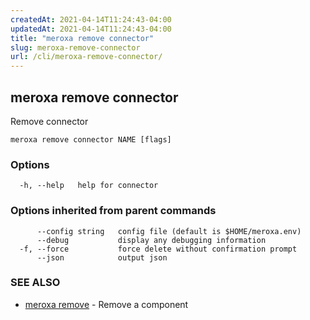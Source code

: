 ```yaml
---
createdAt: 2021-04-14T11:24:43-04:00
updatedAt: 2021-04-14T11:24:43-04:00
title: "meroxa remove connector"
slug: meroxa-remove-connector
url: /cli/meroxa-remove-connector/
---
```

## meroxa remove connector

Remove connector

```
meroxa remove connector NAME [flags]
```

### Options

```
  -h, --help   help for connector
```

### Options inherited from parent commands

```
      --config string   config file (default is $HOME/meroxa.env)
      --debug           display any debugging information
  -f, --force           force delete without confirmation prompt
      --json            output json
```

### SEE ALSO

* [meroxa remove](/cli/meroxa-remove/)	 - Remove a component

